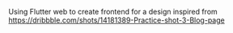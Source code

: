 Using Flutter web to create frontend for a design inspired from https://dribbble.com/shots/14181389-Practice-shot-3-Blog-page
